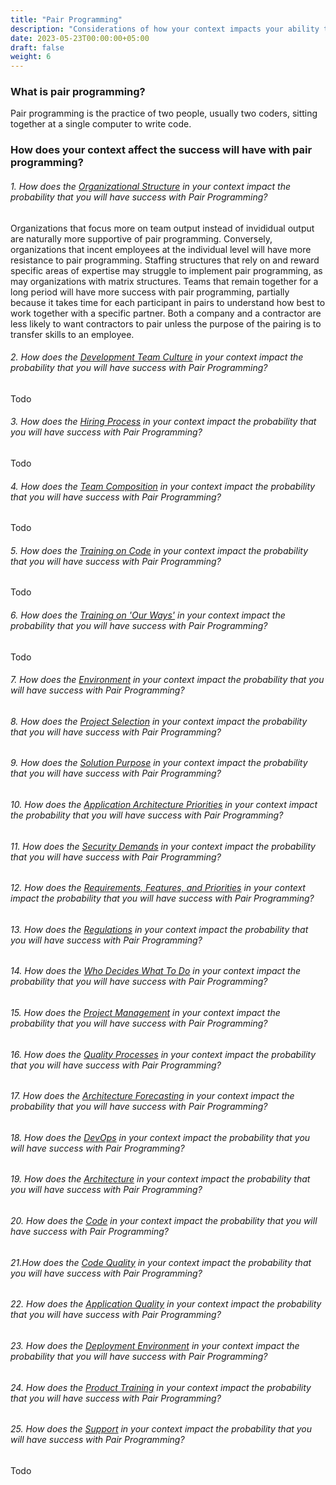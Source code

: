 ```yaml
---
title: "Pair Programming"
description: "Considerations of how your context impacts your ability to gain value from Pair Programming"
date: 2023-05-23T00:00:00+05:00
draft: false
weight: 6
---
```


### What is pair programming?
Pair programming is the practice of two people, usually two coders, sitting together at a single computer to write code.

### How does your context affect the success will have with pair programming?
###### 1. How does the *[Organizational Structure](/docs/elements/orgstructure/)* in your context impact the probability that you will have success with *Pair Programming*?

Organizations that focus more on team output instead of invididual output are naturally more supportive of pair programming.  Conversely, organizations that incent employees at the individual level will have more resistance to pair programming.  Staffing structures that rely on and reward specific areas of expertise may struggle to implement pair programming, as may organizations with matrix structures.  Teams that remain together for a long period will have more success with pair programming, partially because it takes time for each participant in pairs to understand how best to work together with a specific partner.  Both a company and a contractor are less likely to want contractors to pair unless the purpose of the pairing is to transfer skills to an employee.

###### 2. How does the *[Development Team Culture](/docs/elements/devculture/)* in your context impact the probability that you will have success with *Pair Programming*?
Todo
###### 3. How does the *[Hiring Process](/docs/elements/hiringprocess/)* in your context impact the probability that you will have success with *Pair Programming*?
Todo
###### 4. How does the *[Team Composition](/docs/elements/teamcomposition/)* in your context impact the probability that you will have success with *Pair Programming*?
Todo
###### 5. How does the *[Training on Code](/docs/elements/trainingoncoding/)* in your context impact the probability that you will have success with *Pair Programming*?
Todo
###### 6. How does the *[Training on 'Our Ways'](/docs/elements/trainingonourways/)* in your context impact the probability that you will have success with *Pair Programming*?
Todo
###### 7. How does the *[Environment](/docs/elements/environment/)* in your context impact the probability that you will have success with *Pair Programming*?
###### 8. How does the *[Project Selection](/docs/elements/projectselection/)* in your context impact the probability that you will have success with *Pair Programming*?
###### 9. How does the *[Solution Purpose](/docs/elements/solutionpurpose/)* in your context impact the probability that you will have success with *Pair Programming*?
###### 10. How does the *[Application Architecture Priorities](/docs/elements/apparchpriorities/)* in your context impact the probability that you will have success with *Pair Programming*?
###### 11. How does the *[Security Demands](/docs/elements/securitydemands/)* in your context impact the probability that you will have success with *Pair Programming*?
###### 12. How does the *[Requirements, Features, and Priorities](/docs/elements/rqmtsandfeatures/)* in your context impact the probability that you will have success with *Pair Programming*?
###### 13. How does the *[Regulations](/docs/elements/regulations/)* in your context impact the probability that you will have success with *Pair Programming*?
###### 14. How does the *[Who Decides What To Do](/docs/elements/whodecides/)* in your context impact the probability that you will have success with *Pair Programming*?
###### 15. How does the *[Project Management](/docs/elements/projectmanagement/)* in your context impact the probability that you will have success with *Pair Programming*?
###### 16. How does the *[Quality Processes](/docs/elements/qualityprocesses/)* in your context impact the probability that you will have success with *Pair Programming*?
###### 17. How does the *[Architecture Forecasting](/docs/elements/architectureforecasting/)* in your context impact the probability that you will have success with *Pair Programming*?
###### 18. How does the *[DevOps](/docs/elements/devops/)* in your context impact the probability that you will have success with *Pair Programming*?
###### 19. How does the *[Architecture](/docs/elements/architecture/)* in your context impact the probability that you will have success with *Pair Programming*?
###### 20. How does the *[Code](/docs/elements/code/)* in your context impact the probability that you will have success with *Pair Programming*?
###### 21.How does the *[Code Quality](/docs/elements/codequality/)* in your context impact the probability that you will have success with *Pair Programming*?
###### 22. How does the *[Application Quality](/docs/elements/appquality/)* in your context impact the probability that you will have success with *Pair Programming*?
###### 23. How does the *[Deployment Environment](/docs/elements/deployenvironment/)* in your context impact the probability that you will have success with *Pair Programming*?
###### 24. How does the *[Product Training](/docs/elements/producttraining/)* in your context impact the probability that you will have success with *Pair Programming*?
###### 25. How does the *[Support](/docs/elements/support/)* in your context impact the probability that you will have success with *Pair Programming*?

Todo

